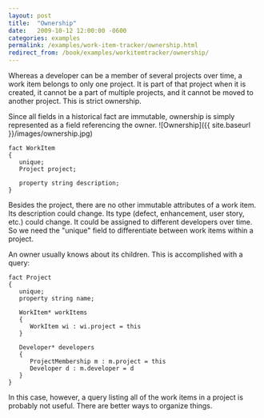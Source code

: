```yaml
---
layout: post
title:  "Ownership"
date:   2009-10-12 12:00:00 -0600
categories: examples
permalink: /examples/work-item-tracker/ownership.html
redirect_from: /book/examples/workitemtracker/ownership/
---
```


Whereas a developer can be a member of several projects over time, a work item belongs to only one project. It is part of that project when it is created, it cannot be a part of multiple projects, and it cannot be moved to another project. This is strict ownership.

Since all fields in a historical fact are immutable, ownership is simply represented as a field referencing the owner.
![Ownership]({{ site.baseurl }}/images/ownership.jpg)

```
fact WorkItem
{
   unique;
   Project project;

   property string description;
}
```

Besides the project, there are no other immutable attributes of a work item. Its description could change. Its type (defect, enhancement, user story, etc.) could change. It could be assigned to different developers over time. So we need the "unique" field to differentiate between work items within a project.

An owner usually knows about its children. This is accomplished with a query:

```
fact Project
{
   unique;
   property string name;

   WorkItem* workItems
   {
      WorkItem wi : wi.project = this
   }

   Developer* developers
   {
      ProjectMembership m : m.project = this
      Developer d : m.developer = d
   }
}
```

In this case, however, a query listing all of the work items in a project is probably not useful. There are better ways to organize things.